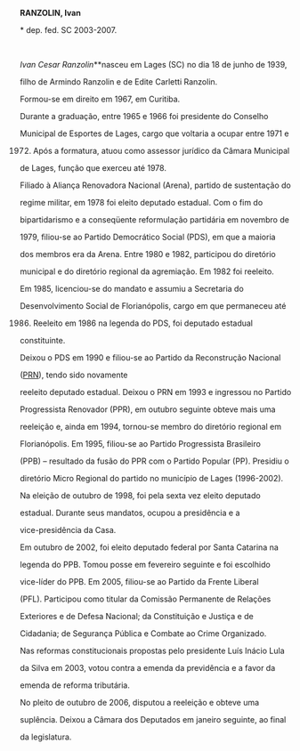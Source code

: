 **RANZOLIN, Ivan**



\* dep. fed. SC 2003-2007.



 



*Ivan Cesar Ranzolin***nasceu em Lages (SC) no dia 18 de junho de 1939,

filho de Armindo Ranzolin e de Edite Carletti Ranzolin.



Formou-se em direito em 1967, em Curitiba.



Durante a graduação, entre 1965 e 1966 foi presidente do Conselho

Municipal de Esportes de Lages, cargo que voltaria a ocupar entre 1971 e

1972. Após a formatura, atuou como assessor jurídico da Câmara Municipal

de Lages, função que exerceu até 1978.



Filiado à Aliança Renovadora Nacional (Arena), partido de sustentação do

regime militar, em 1978 foi eleito deputado estadual. Com o fim do

bipartidarismo e a conseqüente reformulação partidária em novembro de

1979, filiou-se ao Partido Democrático Social (PDS), em que a maioria

dos membros era da Arena. Entre 1980 e 1982, participou do diretório

municipal e do diretório regional da agremiação. Em 1982 foi reeleito.

Em 1985, licenciou-se do mandato e assumiu a Secretaria do

Desenvolvimento Social de Florianópolis, cargo em que permaneceu até

1986. Reeleito em 1986 na legenda do PDS, foi deputado estadual

constituinte.



Deixou o PDS em 1990 e filiou-se ao Partido da Reconstrução Nacional

([PRN](http://pt.wikipedia.org/wiki/PRN "PRN")), tendo sido novamente

reeleito deputado estadual. Deixou o PRN em 1993 e ingressou no Partido

Progressista Renovador (PPR), em outubro seguinte obteve mais uma

reeleição e, ainda em 1994, tornou-se membro do diretório regional em

Florianópolis. Em 1995, filiou-se ao Partido Progressista Brasileiro

(PPB) – resultado da fusão do PPR com o Partido Popular (PP). Presidiu o

diretório Micro Regional do partido no município de Lages (1996-2002).

Na eleição de outubro de 1998, foi pela sexta vez eleito deputado

estadual. Durante seus mandatos, ocupou a presidência e a

vice-presidência da Casa.



Em outubro de 2002, foi eleito deputado federal por Santa Catarina na

legenda do PPB. Tomou posse em fevereiro seguinte e foi escolhido

vice-líder do PPB. Em 2005, filiou-se ao Partido da Frente Liberal

(PFL). Participou como titular da Comissão Permanente de Relações

Exteriores e de Defesa Nacional; da Constituição e Justiça e de

Cidadania; de Segurança Pública e Combate ao Crime Organizado.



Nas reformas constitucionais propostas pelo presidente Luís Inácio Lula

da Silva em 2003, votou contra a emenda da previdência e a favor da

emenda de reforma tributária.



No pleito de outubro de 2006, disputou a reeleição e obteve uma

suplência. Deixou a Câmara dos Deputados em janeiro seguinte, ao final

da legislatura.



 



 



